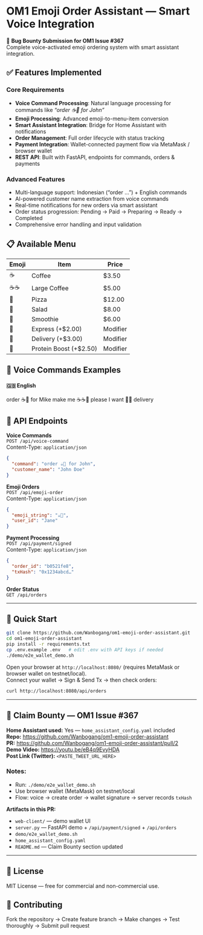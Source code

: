# OM1 Emoji Order Assistant — Smart Voice Integration

🎉 **Bug Bounty Submission for OM1 Issue #367**  
Complete voice-activated emoji ordering system with smart assistant integration.

## ✅ Features Implemented

### Core Requirements
- **Voice Command Processing**: Natural language processing for commands like _“order ☕🍕 for John”_  
- **Emoji Processing**: Advanced emoji-to-menu-item conversion  
- **Smart Assistant Integration**: Bridge for Home Assistant with notifications  
- **Order Management**: Full order lifecycle with status tracking  
- **Payment Integration**: Wallet-connected payment flow via MetaMask / browser wallet  
- **REST API**: Built with FastAPI, endpoints for commands, orders & payments  

### Advanced Features
- Multi-language support: Indonesian (“order …”) + English commands  
- AI-powered customer name extraction from voice commands  
- Real-time notifications for new orders via smart assistant  
- Order status progression: Pending → Paid → Preparing → Ready → Completed  
- Comprehensive error handling and input validation  

## 📋 Available Menu

| Emoji | Item             | Price  |
|-------|------------------|--------|
| ☕     | Coffee           | $3.50  |
| ☕☕    | Large Coffee     | $5.00  |
| 🍕     | Pizza            | $12.00 |
| 🥗     | Salad            | $8.00  |
| 🥤     | Smoothie         | $6.00  |
| 🚀     | Express (+$2.00) | Modifier |
| 📍     | Delivery (+$3.00)| Modifier |
| 💪     | Protein Boost (+$2.50) | Modifier |

## 🎤 Voice Commands Examples

#### 🇬🇧 English
order ☕🥐 for Mike
make me ☕☕🍰 please
I want 🍕🥤 delivery

## 🔧 API Endpoints

**Voice Commands**  
`POST /api/voice-command`  
Content-Type: `application/json`
```json
{
  "command": "order ☕🍕 for John",
  "customer_name": "John Doe"
}
```

**Emoji Orders**  
`POST /api/emoji-order`  
Content-Type: `application/json`
```json
{
  "emoji_string": "☕🥗",
  "user_id": "Jane"
}
```

**Payment Processing**  
`POST /api/payment/signed`  
Content-Type: `application/json`
```json
{
  "order_id": "b0521fe8",
  "txHash": "0x1234abcd…"
}
```

**Order Status**  
`GET /api/orders`

---

## 🧪 Quick Start
```bash
git clone https://github.com/Wanbogang/om1-emoji-order-assistant.git
cd om1-emoji-order-assistant
pip install -r requirements.txt
cp .env.example .env   # edit .env with API keys if needed
./demo/e2e_wallet_demo.sh
```

Open your browser at `http://localhost:8080/` (requires MetaMask or browser wallet on testnet/local).  
Connect your wallet → Sign & Send Tx → then check orders:
```bash
curl http://localhost:8080/api/orders
```

---

## 🏁 Claim Bounty — OM1 Issue #367
**Home Assistant used:** Yes — `home_assistant_config.yaml` included  
**Repo:** https://github.com/Wanbogang/om1-emoji-order-assistant  
**PR:** https://github.com/Wanbogang/om1-emoji-order-assistant/pull/2  
**Demo Video:** https://youtu.be/eB4q9EvyHDA  
**Post Link (Twitter):** `<PASTE_TWEET_URL_HERE>`

### Notes:
- Run: `./demo/e2e_wallet_demo.sh`
- Use browser wallet (MetaMask) on testnet/local
- Flow: voice → create order → wallet signature → server records `txHash`

**Artifacts in this PR:**
- `web-client/` — demo wallet UI  
- `server.py` — FastAPI demo + `/api/payment/signed` + `/api/orders`  
- `demo/e2e_wallet_demo.sh`  
- `home_assistant_config.yaml`  
- `README.md` — Claim Bounty section updated

---

## 📝 License
MIT License — free for commercial and non-commercial use.

## 🤝 Contributing
Fork the repository → Create feature branch → Make changes → Test thoroughly → Submit pull request

